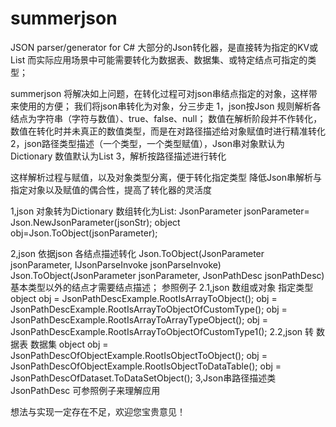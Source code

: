 # summerjson
JSON parser/generator for C#
大部分的Json转化器，是直接转为指定的KV或List
而实际应用场景中可能需要转化为数据表、数据集、或特定结点可指定的类型；

summerjson 将解决如上问题，在转化过程可对json串结点指定的对象，这样带来使用的方便；
我们将json串转化为对象，分三步走
1，json按Json 规则解析各结点为字符串（字符与数值）、true、false、null；
   数值在解析阶段并不作转化，数值在转化时并未真正的数值类型，而是在对路径描述给对象赋值时进行精准转化
2，json路径类型描述（一个类型，一个类型赋值），Json串对象默认为Dictionary 数值默认为List
3，解析按路径描述进行转化

这样解析过程与赋值，以及对象类型分离，便于转化指定类型
降低Json串解析与指定对象以及赋值的偶合性，提高了转化器的灵活度



1,json 对象转为Dictionary 数组转化为List:
  JsonParameter jsonParameter= Json.NewJsonParameter(jsonStr);
  object obj=Json.ToObject(jsonParameter);
  
2,json 依据json 各结点描述转化
  Json.ToObject(JsonParameter jsonParameter, IJsonParseInvoke jsonParseInvoke)
  Json.ToObject(JsonParameter jsonParameter, JsonPathDesc jsonPathDesc)
  基本类型以外的结点才需要结点描述；
  参照例子
  2.1,json 数组或对象 指定类型 
            object obj = JsonPathDescExample.RootIsArrayToObject();
            obj = JsonPathDescExample.RootIsArrayToObjectOfCustomType();
            obj = JsonPathDescExample.RootIsArrayToArrayTypeObject();
            obj = JsonPathDescExample.RootIsArrayToObjectOfCustomType1();
  2.2,json 转 数据表 数据集
            object obj = JsonPathDescOfObjectExample.RootIsObjectToObject();
            obj = JsonPathDescOfObjectExample.RootIsObjectToDataTable();
            obj = JsonPathDescOfDataset.ToDataSetObject();
3,Json串路径描述类JsonPathDesc
  可参照例子来理解应用  
  
想法与实现一定存在不足，欢迎您宝贵意见！          
     
